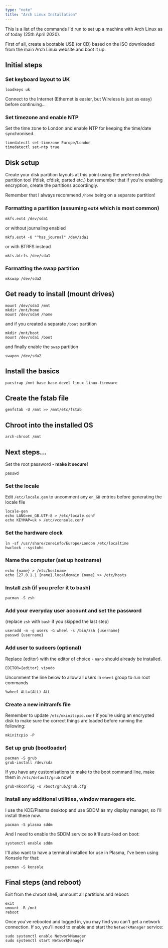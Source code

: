 ```yaml
---
type: "note"
title: "Arch Linux Installation"
---
```


This is a list of the commands I'd run to set up a machine with Arch Linux as of today (25th April 2020).

First of all, create a bootable USB (or CD) based on the ISO downloaded from the main Arch Linux website and boot it up.

## Initial steps

### Set keyboard layout to UK

```
loadkeys uk
```

Connect to the Internet (Ethernet is easier, but Wireless is just as easy) before continuing...

### Set timezone and enable NTP

Set the time zone to London and enable NTP for keeping the time/date synchronised.

```
timedatectl set-timezone Europe/London
timedatectl set-ntp true
```

## Disk setup

Create your disk partition layouts at this point using the preferred disk partition tool (fdisk, cfdisk, parted etc.) but remember that if you're enabling encryption, create the partitions accordingly.

Remember that I always recommend `/home` being on a separate partition!

### Formatting a partition (assuming `ext4` which is most common)

```
mkfs.ext4 /dev/sda1
```

or without journaling enabled

```
mkfs.ext4 -O "^has_journal" /dev/sda1
```

or with BTRFS instead

```
mkfs.btrfs /dev/sda1
```

### Formatting the swap partition

```
mkswap /dev/sda2
```

## Get ready to install (mount drives)

```
mount /dev/sda3 /mnt
mkdir /mnt/home
mount /dev/sda4 /home
```

and if you created a separate `/boot` partition

```
mkdir /mnt/boot
mount /dev/sda1 /boot
```

and finally enable the `swap` partition

```
swapon /dev/sda2
```

## Install the basics

```
pacstrap /mnt base base-devel linux linux-firmware
```

## Create the fstab file

```
genfstab -U /mnt >> /mnt/etc/fstab
```

## Chroot into the installed OS

```
arch-chroot /mnt
```

## Next steps...

Set the root password - **make it secure!**

```
passwd
```

### Set the locale

Edit `/etc/locale.gen` to uncomment any `en_GB` entries before generating the locale file

```
locale-gen
echo LANG=en_GB.UTF-8 > /etc/locale.conf
echo KEYMAP=uk > /etc/vconsole.conf
```

### Set the hardware clock

```
ln -sf /usr/share/zoneinfo/Europe/London /etc/localtime
hwclock --systohc
```

### Name the computer (set up hostname)

```
echo {name} > /etc/hostname
echo 127.0.1.1 {name}.localdomain {name} >> /etc/hosts
```

### Install zsh (if you prefer it to bash)

```
pacman -S zsh
```

### Add your everyday user account and set the password

(replace `zsh` with `bash` if you skipped the last step)

```
useradd -m -g users -G wheel -s /bin/zsh {username}
passwd {username}
```

### Add user to sudoers (optional)

Replace {editor} with the editor of choice - `nano` should already be installed.

```
EDITOR={editor} visudo
```

Uncomment the line below to allow all users in `wheel` group to run root commands

```
%wheel ALL=(ALL) ALL
```

### Create a new initramfs file

Remember to update `/etc/mkinitcpio.conf` if you're using an encrypted disk to make sure the correct things are loaded before running the following:

```
mkinitcpio -P
```

### Set up grub (bootloader)

```
pacman -S grub
grub-install /dev/sda
```

If you have any customisations to make to the boot command line, make them in `/etc/default/grub` now!

```
grub-mkconfig -o /boot/grub/grub.cfg
```

### Install any additional utilities, window managers etc.

I use the KDE/Plasma desktop and use SDDM as my display manager, so I'll install these now.

```
pacman -S plasma sddm
```

And I need to enable the SDDM service so it'll auto-load on boot:

```
systemctl enable sddm
```

I'll also want to have a terminal installed for use in Plasma, I've been using Konsole for that:

```
pacman -S konsole
```

## Final steps (and reboot)

Exit from the chroot shell, unmount all partitions and reboot:

```
exit
umount -R /mnt
reboot
```

Once you've rebooted and logged in, you may find you can't get a network connection. If so, you'll need to enable and start the `NetworkManager` service:

```
sudo systemctl enable NetworkManager
sudo systemctl start NetworkManager
```
